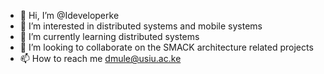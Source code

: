 - 👋 Hi, I’m @Ideveloperke
- 👀 I’m interested in distributed systems and mobile systems 
- 🌱 I’m currently learning distributed systems
- 💞️ I’m looking to collaborate on the SMACK architecture related projects
- 📫 How to reach me dmule@usiu.ac.ke

<!---
Ideveloperke/Ideveloperke is a ✨ special ✨ repository because its `README.md` (this file) appears on your GitHub profile.
You can click the Preview link to take a look at your changes.
--->
